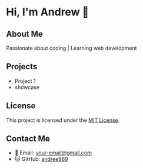 # Hi, I'm Andrew 👋

## About Me
Passionate about coding | Learning web development

## Projects
- Project 1
- showcase
## License

This project is licensed under the [MIT License](LICENSE).


## Contact Me

- 📧 Email: [your-email@gmail.com](mailto:knsmndrw@gmail.com)
- 🐱 GitHub: [andree969](https://github.com/andree969)
